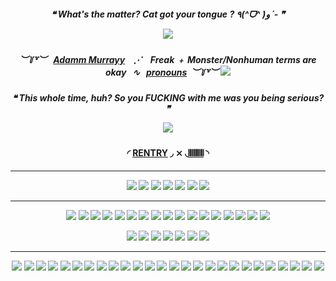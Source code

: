 
<h5 align="center">

❝ **What's the matter? Cat got your tongue ?** ٩(^ᗜ^ )و ´- ❞‎

![](https://64.media.tumblr.com/fa804a244370edfd2f9fee5ebbbf18d2/a5c0d38c5fd616c6-11/s640x960/379e60d27b3a532355af3304672920faa429c4c4.pnj)

</h5>  

<h5 align="center">

︶꒦꒷︶‎ ‎ ‎ ‎[Adamm Murrayy](https://mandela-catalogue.fandom.com/wiki/Adam_Murray) ‎ ‎ ‎ ‎⋰ ‎ ‎ ‎ ‎**Freak** ﹢ **Monster**/**Nonhuman** terms are okay ‎ ‎ ‎∿‎ ‎ ‎ ‎‎[pronouns](https://en.pronouns.page/@transgender_yaoi)‎ ‎ ‎︶꒦꒷︶
![](https://file.garden/Zlt5IQzAvyz0wJJa/murray.png)

</h5>  

<h5 align="center">

‎❝ **This whole time, huh? So you FUCKING with me was you being serious?** ❞

![](https://64.media.tumblr.com/030c81403eda5b84b831718e76b884a2/a5c0d38c5fd616c6-1d/s400x600/4b1301257441543e51b480673255b1dd6478ba99.gifv)

</h5>  

<h4 align="center">

‎‎◜ [RENTRY](https://rentry.co/hunting_season) ◞ ⨯ ◟[𝄃𝄃𝄂𝄂𝄀𝄁𝄃𝄂𝄂](https://bythorneparanormal.atabook.org/?page=1) ◝
</h4> 

<h5 align="center">

***

![](https://64.media.tumblr.com/9a557e15b92e9373b9397410dc7c4c3e/b86136939f387486-c7/s100x200/1e2b4058bd051cef809fd0424d4f3ee495ec9ec9.pnj) ![](https://64.media.tumblr.com/644d75d0c46e702ba1f9779bd301330e/8931b9b3378f3bea-bd/s100x200/ab99117a3abb44f8ba440c2a5ac373e57de2995b.pnj) ![](https://64.media.tumblr.com/78b2171dce31e8ec3904304a7f2dcdcb/be09d536e94e9993-72/s100x200/24a338351c99b84f64b313437b8402a08113854a.pnj) ![](https://64.media.tumblr.com/8d4f4780ecfc3fc67b7690f0e59630ff/6fd3ccb7b4749f00-aa/s100x200/d1f5a4e70cf3bd924386b9d861e633d48aac1194.pnj) [![](https://64.media.tumblr.com/29076f071de43cb9bcdd751f85e83306/e19dc1d532274ba8-69/s100x200/e3ad37c8982e509176b007bedb705e8f3c8196ac.pnj)](https://arab.org/click-to-help/palestine/) ![](https://file.garden/Zlt5IQzAvyz0wJJa/pin.pnj) ![](https://file.garden/Zlt5IQzAvyz0wJJa/pin1.pnj)

***

![](https://external-media.spacehey.net/media/srVEWmzPOoKjApaSzJ71hMIYdANk2TBo5jYH5z6ZWzWw=/https://64.media.tumblr.com/f44c187ec8fdc98ad9071318e1cf187f/2623e93addcc3854-8f/s100x200/c41dda523156af743118b6aee6492a41bee3b98e.gifv) ![](https://external-media.spacehey.net/media/sgzdZbiwQXjmavyfAZA3t1fXdHvE3ClklDj00DbYVqJA=/http://dl5.glitter-graphics.net/pub/1503/1503375uchznjd73u.gif) ![](https://external-media.spacehey.net/media/sYmg2envautfkXNC0VaqBGvl0tPtCYB_wzjDsO5isMVE=/https://i9.glitter-graphics.org/pub/485/485549meh6q7uj1h.gif) ![](https://external-media.spacehey.net/media/sAI8sBW47ARCsDSwo21v4H68kzB3MvXUAUc1L6tms5S8=/https://64.media.tumblr.com/5c901a58610c31ca787956d2073cd1d9/tumblr_ou4msu5nPc1rvezv2o1_100.gifv) ![](https://external-media.spacehey.net/media/sdUAH0dZxgXkwoD1cWFr70L8-vjwnIVymBiepClFCne8=/https://dl.glitter-graphics.net/pub/1036/1036431gxhm4skjwi.jpg) ![](https://external-media.spacehey.net/media/snIe7c9quB_OW15LuPk8tVlKdKs82XsVVA8P5PzHhsns=/https://i9.glitter-graphics.org/pub/1037/1037169lrl6hf0pt9.jpg) ![](https://external-media.spacehey.net/media/sIZidZqfZYNl-eDWZ51rzM-o_A6G38cj2YnWxZDXjhCA=/https://i9.glitter-graphics.org/pub/1084/1084219j190mwbal1.jpg) ![](https://external-media.spacehey.net/media/sEQdovN2INXJZajCorkoDlX0p4XgBYgVLIHYzZHJliIs=/https://i8.glitter-graphics.org/pub/1084/1084218iyqyxcsd2a.jpg) ![](https://external-media.spacehey.net/media/siSxSdZE3-ybcXACbwLr5cCeEAJPp3UdQqM1oTxzlKYI=/https://i4.glitter-graphics.org/pub/68/68944rn3k50bvog.jpg) ![](https://external-media.spacehey.net/media/ssabt-L-vwNH2OhQnNeMBWBuDYNJznxbKMr9cC2ou1eI=/https://i1.glitter-graphics.org/pub/2311/2311321zsatk2etig.jpg) ![](https://external-media.spacehey.net/media/s_bzpIDM8xwloV6hEq00U5pYpjVxI2A5y3lsnUnM0Wo4=/https://i5.glitter-graphics.org/pub/572/572685pabrpq4dlu.gif) ![](https://external-media.spacehey.net/media/s6UNoKIskFEboAm5JNWdSIfeO3s3ZIHV4HhHXyhkgZF4=/https://i7.glitter-graphics.org/pub/391/391467zqikrhl1fx.gif) ![](https://external-media.spacehey.net/media/sRDVn6pK8IT9lXhNGxaDbCBTd5Ynq-TuE16wvVbqr9Bo=/https://i9.glitter-graphics.org/pub/527/527819ixouf6fw8x.gif) ![](https://external-media.spacehey.net/media/sAIfxkZznddTnO5jMfTr-YFgBULLo5bjJ8-UcAaKcQv4=/https://i1.glitter-graphics.org/pub/81/81681zwvpmnyztu.gif) ![](https://external-media.spacehey.net/media/shfgRz2vbHOeZqpWYZkDGaZhy-KjsMVO8vlXKD6yaPlQ=/https://i5.glitter-graphics.org/pub/166/166835tlae8c1mcc.jpg) ![](https://external-media.spacehey.net/media/soTnCxzn1uphjN2UtiZJwgOe4sdvlR9-syyefipfwSyU=/https://i7.glitter-graphics.org/pub/1325/1325117tjd1snkr35.jpg) ![](https://external-media.spacehey.net/media/sXFsPKJxGggwsPIXqrSHZAtlYw9C4xylSoosw_8S8CCg=/https://i3.glitter-graphics.org/pub/928/928273nau2j3taoe.jpg)

![](https://external-media.spacehey.net/media/s2S8NjmFl4NIFxGY5aJxh262aJaEioCXTNpLZI5MmIEA=/https://i1.glitter-graphics.org/pub/334/334281emk5rp5bnm.jpg) ![](https://external-media.spacehey.net/media/sqrit-sR5YbbI-bzRM-f4FtMVMctXzX88bJr4c80goRc=/https://i5.glitter-graphics.org/pub/984/984995ja3u7ltt8k.gif) ![](https://external-media.spacehey.net/media/sTQrn-jkx2OwDwql_Mj1tPW-lA1pJrpVKoAUSrzFXU1A=/https://i8.glitter-graphics.org/pub/910/910948jutjq0npaj.gif) ![](https://external-media.spacehey.net/media/sa9uyApsDrn6Xu04Mn16Ftm9wznMNlkvtVlDxJ5CospY=/https://i2.glitter-graphics.org/pub/2739/2739192db7fmwxnlx.jpg) ![](https://external-media.spacehey.net/media/ssMQkXqmq8HCxangolCylrsZjU9FtFu8W82MCs4woiD8=/https://i5.glitter-graphics.org/pub/476/476075amcfk6ro25.gif) ![](https://external-media.spacehey.net/media/s6veKw379ISwPh2o4wiTKFW64mT2XsIcV09d7AtXrMDs=/https://i9.glitter-graphics.org/pub/2255/2255189dmzmwbnw30.jpg) ![](https://external-media.spacehey.net/media/sPPBBX5CISJ2v7Pl8inpHoHzBFdJl31aPjD7EVTtHBYo=/https://i4.glitter-graphics.org/pub/97/97094ecuy7r89fn.gif)

***

![](https://external-media.spacehey.net/media/sg-y6GpClERa00hvaYbnozG8Fppo5s7SEBZceMgS5GQ0=/https://64.media.tumblr.com/b82092a5f90a872779268b23cf023225/03e8cf592819c2d7-f1/s250x400/0fd3c1fdb89ad8853ef2d24aecdb39139ba1b938.gifv) ![](https://external-media.spacehey.net/media/sZNEcb-cVjOdfdRX58PluBhdehYp7AH1gic4n997hk0I=/https://64.media.tumblr.com/9a5e37e127e70f14ff40cef073b448ec/03e8cf592819c2d7-d4/s250x400/e6af9f50a5ebab7276dcfb75bef3ce773daaa00f.gifv) ![](https://external-media.spacehey.net/media/sKAH8BID4Dslmx9OkBgKIbuSVVjodcCacWquU14mRYCM=/https://64.media.tumblr.com/4494b58ff5aec96aacd914d93ee88c7b/03e8cf592819c2d7-09/s250x400/990a676c0921b6d5f85394295495d1eee29bf7fd.gifv) ![](https://external-media.spacehey.net/media/sey5wjCkf51TGNE7glTOq1yCt9d4xCPzu2jl9tYAVWcM=/https://64.media.tumblr.com/61d7afd4f1fca59e4f2fa86ec234ac01/2facb4fc87741403-95/s250x400/677b5ed857336af28167b12cc17f84c98979ce9b.gifv) ![](https://blinkiecollecti0n.neocities.org/images/bakspace.gif) ![](https://blinkiecollecti0n.neocities.org/images/eldritch.gif) ![](https://blinkiecollecti0n.neocities.org/images/haveaday.gif) ![](https://blinkiecollecti0n.neocities.org/images/angerragefury.gif) ![](https://blinkiecollecti0n.neocities.org/images/fridaythe13th.gif) ![](https://blinkiecollecti0n.neocities.org/images/escapedlabrat.gif) ![](https://blinkiecollecti0n.neocities.org/images/mamamia.gif) ![](https://blinkiecollecti0n.neocities.org/images/fuckyou.gif) ![](https://blinkiecollecti0n.neocities.org/images/hellyeah.gif) ![](https://blinkiecollecti0n.neocities.org/images/studdedbelt.gif) ![](https://blinkiecollecti0n.neocities.org/images/zerotobitch.gif) ![](https://blinkiecollecti0n.neocities.org/images/emomusicfan.gif) ![](https://blinkiecollecti0n.neocities.org/images/lovemyonlinefriends.gif) ![](https://blinkiecollecti0n.neocities.org/images/vampires.gif) ![](https://blinkiecollecti0n.neocities.org/images/ibite.gif) ![](https://transbro.neocities.org/Graphics/Blinkies/0190-hittingfloor.gif) ![](https://64.media.tumblr.com/d496b6c792b5468671c1c3a04007f443/77ef9946858b323b-e6/s250x400/ce589d721aa5a3a3d5fe53daf1548ea9debaa73c.gif) ![](https://64.media.tumblr.com/9e9cfa36a1b44f79db06eb00f1001fa9/5c152b006e95e035-08/s500x750/e1f3fe67ff97c07066e93bade6c2816e41dff89c.gif) ![](https://64.media.tumblr.com/f010332bf70f648d671ed57dcd146608/b936e24d578df432-c4/s500x750/fff5136d6f1b732298b2f18534f421b575f7b7d5.gif) ![](https://64.media.tumblr.com/152e8e6d8832c2988728f3cc8556272d/bc480d67d197fd97-45/s400x600/00f17dbe669ae5c1a85447dfd24bc1c922966078.gif) ![](https://64.media.tumblr.com/8d87c24e5f80d53006b8b54b15565b58/85a68e565275bbeb-a6/s250x400/f76fe72bc7ca49e22519fca24ac9008bea6769f6.gif) ![](https://transbro.neocities.org/Graphics/Blinkies/shotofb12.gif)

</h5>
